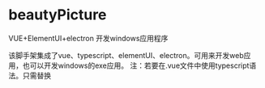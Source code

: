# beautyPicture
VUE+ElementUI+electron 开发windows应用程序

该脚手架集成了vue、typescript、elementUI、electron。可用来开发web应用，也可以开发windows的exe应用。
注：若要在.vue文件中使用typescript语法。只需替换<script>标签为<script lang="ts">即可。

脚手架的入口文件为main.ts文件。

依赖安装：
	npm i   建议设置好淘宝镜像代理再安装


运行：
	npm run dev    运行网页版本页面
	npm run exe    运行exe应用程序（与网页版差别就是可以双击独立运行，而不用依赖浏览器）
	npm run build  打包网页版本的包（打包出来的目录为dist）
	npm run packge 打包exe应用程序（打包的出来的目录为target）
	
	
注意：初次打包需要下载exe打包依赖程序，下载过程比较慢，若出现无法下载情况下，请手动下载同步到c盘用户的cache目录下。